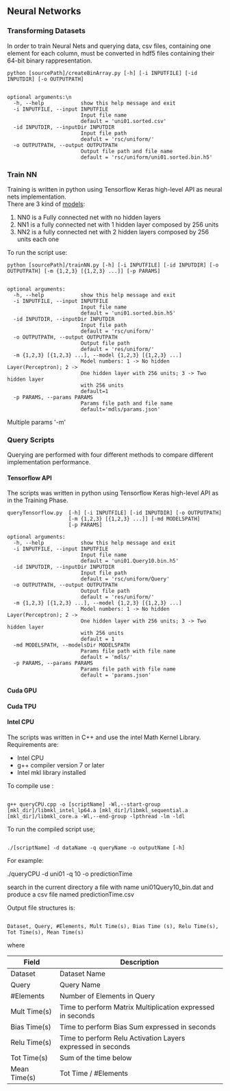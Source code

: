 ## Neural Networks
### Transforming Datasets
In order to train Neural Nets and querying data, csv files, containing one element for each column, must be converted in hdf5 files containing their 64-bit binary rappresentation.

```
python [sourcePath]/createBinArray.py [-h] [-i INPUTFILE] [-id INPUTDIR] [-o OUTPUTPATH]


optional arguments:\n
  -h, --help            show this help message and exit  
  -i INPUTFILE, --input INPUTFILE  
                        Input file name   
                        default = 'uni01.sorted.csv'  
  -id INPUTDIR, --inputDir INPUTDIR  
                        Input file path  
                        deafult = 'rsc/uniform/'  
  -o OUTPUTPATH, --output OUTPUTPATH  
                        Output file path and file name  
                        default = 'rsc/uniform/uni01.sorted.bin.h5'  
```

### Train NN

Training is written in python using Tensorflow Keras high-level API as neural nets implementation.  
There are 3 kind of [models](mdls/json/):
1. NN0 is a Fully connected net with no hidden layers
2. NN1 is a fully connected net with 1 hidden layer composed by 256 units
3. NN2 is a fully connected net with 2 hidden layers composed by 256 units each one

To run the script use:  


```
python [sourcePath]/trainNN.py [-h] [-i INPUTFILE] [-id INPUTDIR] [-o OUTPUTPATH] [-m {1,2,3} [{1,2,3} ...]] [-p PARAMS]


optional arguments:
  -h, --help            show this help message and exit
  -i INPUTFILE, --input INPUTFILE
                        Input file name
                        default = 'uni01.sorted.bin.h5'
  -id INPUTDIR, --inputDir INPUTDIR
                        Input file path
                        default = 'rsc/uniform/'
  -o OUTPUTPATH, --output OUTPUTPATH
                        Output file path
                        default = 'res/uniform/'
  -m {1,2,3} [{1,2,3} ...], --model {1,2,3} [{1,2,3} ...]
                        Model numbers: 1 -> No hidden Layer(Perceptron); 2 ->
                        One hidden layer with 256 units; 3 -> Two hidden layer
                        with 256 units
                        default=1
  -p PARAMS, --params PARAMS
                        Params file path and file name 
                        default='mdls/params.json'
```

Multiple params '-m' 

### Query Scripts

Querying are performed with four different methods to compare different implementation performance.

#### Tensorflow API

The scripts was written in python using Tensorflow Keras high-level API as in the Training Phase.  

```
queryTensorflow.py  [-h] [-i INPUTFILE] [-id INPUTDIR] [-o OUTPUTPATH]
                    [-m {1,2,3} [{1,2,3} ...]] [-md MODELSPATH]
                    [-p PARAMS]

optional arguments:
  -h, --help            show this help message and exit
  -i INPUTFILE, --input INPUTFILE
                        Input file name
                        default = 'uni01.Query10.bin.h5'
  -id INPUTDIR, --inputDir INPUTDIR
                        Input file path
                        default = 'rsc/uniform/Query'
  -o OUTPUTPATH, --output OUTPUTPATH
                        Output file path
                        default = 'res/uniform/'
  -m {1,2,3} [{1,2,3} ...], --model {1,2,3} [{1,2,3} ...]
                        Model numbers: 1 -> No hidden Layer(Perceptron); 2 ->
                        One hidden layer with 256 units; 3 -> Two hidden layer
                        with 256 units
                        default = 1
  -md MODELSPATH, --modelsDir MODELSPATH
                        Params file path with file name
                        default = 'mdls/'
  -p PARAMS, --params PARAMS
                        Params file path with file name
                        default = 'params.json'
```

#### Cuda GPU

#### Cuda TPU

#### Intel CPU

The scripts was written in C++ and use the intel Math Kernel Library.  
Requirements are:
* Intel CPU
* g++ compiler version 7 or later
* Intel mkl library installed

To compile use :

```

g++ queryCPU.cpp -o [scriptName] -Wl,--start-group [mkl_dir]/libmkl_intel_lp64.a [mkl_dir]/libmkl_sequential.a [mkl_dir]/libmkl_core.a -Wl,--end-group -lpthread -lm -ldl

```

To run the compiled script use;

```

./[scriptName] -d dataName -q queryName -o outputName [-h]

```

For example:

./queryCPU -d uni01 -q 10 -o predictionTime 

search in the current directory a file with name uni01Query10_bin.dat and produce a csv file named predictionTime.csv  
  
Output file structures is:

```

Dataset, Query, #Elements, Mult Time(s), Bias Time (s), Relu Time(s), Tot Time(s), Mean Time(s)

```

where

|     Field          |      Description         |
| ------------- | ------------- |
| Dataset       | Dataset Name  |
| Query         | Query Name    |
| #Elements      | Number of Elements in Query    |
| Mult Time(s)  | Time to perform Matrix Multiplication expressed in seconds    |
| Bias Time(s)  | Time to perform Bias Sum expressed in seconds    |
| Relu Time(s)  | Time to perform Relu Activation Layers expressed in seconds    |
| Tot Time(s)   | Sum of the time below    |
| Mean Time(s)  | Tot Time / #Elements   |


